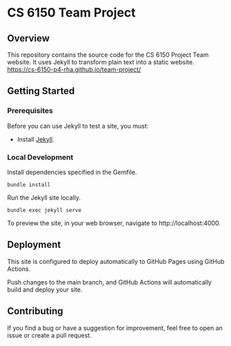 # CS 6150 Team Project

## Overview

This repository contains the source code for the CS 6150 Project Team website. It uses Jekyll to transform plain text into a static website. 
https://cs-6150-p4-rha.github.io/team-project/

## Getting Started

### Prerequisites

Before you can use Jekyll to test a site, you must:

- Install [Jekyll](https://jekyllrb.com/docs/installation/).


### Local Development

Install dependencies specified in the Gemfile.

```shell
bundle install
```

Run the Jekyll site locally.

```shell
bundle exec jekyll serve
```

To preview the site, in your web browser, navigate to http://localhost:4000.

## Deployment

This site is configured to deploy automatically to GitHub Pages using GitHub Actions.

Push changes to the main branch, and GitHub Actions will automatically build and deploy your site.

## Contributing

If you find a bug or have a suggestion for improvement, feel free to open an issue or create a pull request.
